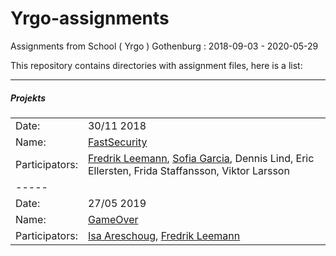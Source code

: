 # Yrgo-assignments
Assignments from School ( Yrgo ) Gothenburg : 2018-09-03 - 2020-05-29

This repository contains directories with assignment files, here is a list:

---

##### Projekts

| | |
|-|-|
|Date:|30/11 2018
|Name:|[FastSecurity](https://github.com/freddan88/Yrgo-assignments/tree/master/05.Projects/FastSecurity)
|Participators:|[Fredrik Leemann](https://github.com/freddan88 "freddan88"), [Sofia Garcia](https://github.com/sof1agarc1a "sof1agarc1a"), Dennis Lind, Eric Ellersten, Frida Staffansson, Viktor Larsson
|-----|
|Date:|27/05 2019
|Name:|[GameOver](https://github.com/freddan88/Yrgo-assignments/tree/master/05.Projects/game-over)
|Participators:|[Isa Areschoug](https://github.com/Neyrin "Neyrin"), [Fredrik Leemann](https://github.com/freddan88 "freddan88")
